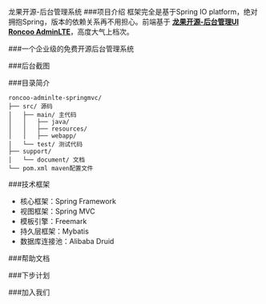 龙果开源-后台管理系统
###项目介绍
框架完全是基于Spring IO platform，绝对拥抱Spring，版本的依赖关系再不用担心。前端基于 **[龙果开源-后台管理UI Roncoo AdminLTE](https://github.com/roncoo/roncoo-adminLTE)**，高度大气上档次。

###一个企业级的免费开源后台管理系统

###后台截图


###目录简介
```
roncoo-adminlte-springmvc/
├── src/ 源码
│   ├── main/ 主代码
│   │   ├── java/
│   │   ├── resources/
│   │   ├── webapp/
│   └── test/ 测试代码
├── support/ 
│   └── document/ 文档
└── pom.xml maven配置文件

```

###技术框架
* 核心框架：Spring Framework
* 视图框架：Spring MVC
* 模板引擎：Freemark
* 持久层框架：Mybatis
* 数据库连接池：Alibaba Druid


###帮助文档

###下步计划

###加入我们